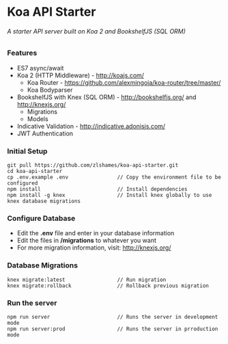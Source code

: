 # Koa API Starter
###### A starter API server built on Koa 2 and BookshelfJS (SQL ORM)

### Features
* ES7 async/await
* Koa 2 (HTTP Middleware) - http://koajs.com/
    * Koa Router - https://github.com/alexmingoia/koa-router/tree/master/
    * Koa Bodyparser
* BookshelfJS with Knex (SQL ORM) - http://bookshelfjs.org/ and http://knexjs.org/
    * Migrations
    * Models
* Indicative Validation - http://indicative.adonisjs.com/
* JWT Authentication

### Initial Setup
```
git pull https://github.com/zlshames/koa-api-starter.git
cd koa-api-starter
cp .env.example .env                // Copy the environment file to be configured
npm install                         // Install dependencies
npm install -g knex                 // Install knex globally to use knex database migrations
```

### Configure Database
* Edit the **.env** file and enter in your database information
* Edit the files in **/migrations** to whatever you want
* For more migration information, visit: http://knexjs.org/

### Database Migrations
```
knex migrate:latest                 // Run migration
knex migrate:rollback               // Rollback previous migration
```

### Run the server
```
npm run server                      // Runs the server in development mode
npm run server:prod                 // Runs the server in prroduction mode
```
